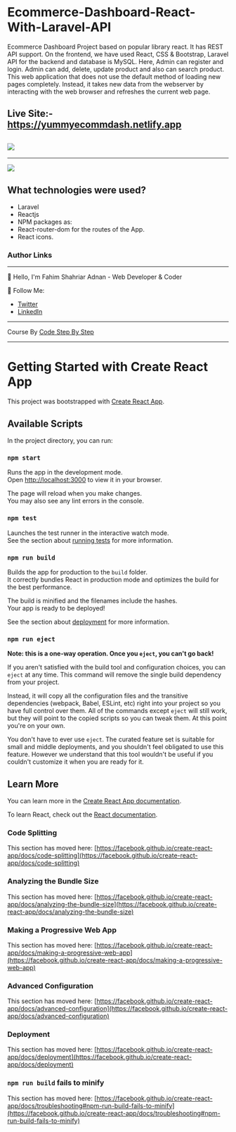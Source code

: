 # Ecommerce-Dashboard-React-With-Laravel-API

Ecommerce Dashboard Project based on popular library react. It has REST API support. On the frontend, we have used React, CSS & Bootstrap, Laravel API for the backend and database is MySQL. Here, Admin can register and login. Admin can add, delete, update product and also can search product. This web application that does not use the default method of loading new pages completely. Instead, it takes new data from the webserver by interacting with the web browser and refreshes the current web page.

Live Site:- https://yummyecommdash.netlify.app
---
![](https://github.com/FahimAdnan-CSE/react-yummy-recipes/blob/master/yummyrecipes-1.jp)
---
---
![](https://github.com/FahimAdnan-CSE/react-yummy-recipes/blob/master/yummyrecipes-2.jp)

What technologies were used?
---
-  Laravel
- Reactjs
- NPM packages as:
-    React-router-dom for the routes of the App.
-    React icons.




### Author Links
---
👋 Hello, I'm Fahim Shahriar Adnan - Web Developer & Coder


🚀 Follow Me:

- [Twitter](https://twitter.com/fahimadnan5)
- [LinkedIn](https://www.linkedin.com/in/fahimshahriaradnan)

---

Course By [Code Step By Step](https://www.youtube.com/watch?v=z0UqqoedPkQ&list=PL8p2I9GklV441mpKgiou6lQ7cDFmqYA3B)

---

# Getting Started with Create React App

This project was bootstrapped with [Create React App](https://github.com/facebook/create-react-app).

## Available Scripts

In the project directory, you can run:

### `npm start`

Runs the app in the development mode.\
Open [http://localhost:3000](http://localhost:3000) to view it in your browser.

The page will reload when you make changes.\
You may also see any lint errors in the console.

### `npm test`

Launches the test runner in the interactive watch mode.\
See the section about [running tests](https://facebook.github.io/create-react-app/docs/running-tests) for more information.

### `npm run build`

Builds the app for production to the `build` folder.\
It correctly bundles React in production mode and optimizes the build for the best performance.

The build is minified and the filenames include the hashes.\
Your app is ready to be deployed!

See the section about [deployment](https://facebook.github.io/create-react-app/docs/deployment) for more information.

### `npm run eject`

**Note: this is a one-way operation. Once you `eject`, you can't go back!**

If you aren't satisfied with the build tool and configuration choices, you can `eject` at any time. This command will remove the single build dependency from your project.

Instead, it will copy all the configuration files and the transitive dependencies (webpack, Babel, ESLint, etc) right into your project so you have full control over them. All of the commands except `eject` will still work, but they will point to the copied scripts so you can tweak them. At this point you're on your own.

You don't have to ever use `eject`. The curated feature set is suitable for small and middle deployments, and you shouldn't feel obligated to use this feature. However we understand that this tool wouldn't be useful if you couldn't customize it when you are ready for it.

## Learn More

You can learn more in the [Create React App documentation](https://facebook.github.io/create-react-app/docs/getting-started).

To learn React, check out the [React documentation](https://reactjs.org/).

### Code Splitting

This section has moved here: [https://facebook.github.io/create-react-app/docs/code-splitting](https://facebook.github.io/create-react-app/docs/code-splitting)

### Analyzing the Bundle Size

This section has moved here: [https://facebook.github.io/create-react-app/docs/analyzing-the-bundle-size](https://facebook.github.io/create-react-app/docs/analyzing-the-bundle-size)

### Making a Progressive Web App

This section has moved here: [https://facebook.github.io/create-react-app/docs/making-a-progressive-web-app](https://facebook.github.io/create-react-app/docs/making-a-progressive-web-app)

### Advanced Configuration

This section has moved here: [https://facebook.github.io/create-react-app/docs/advanced-configuration](https://facebook.github.io/create-react-app/docs/advanced-configuration)

### Deployment

This section has moved here: [https://facebook.github.io/create-react-app/docs/deployment](https://facebook.github.io/create-react-app/docs/deployment)

### `npm run build` fails to minify

This section has moved here: [https://facebook.github.io/create-react-app/docs/troubleshooting#npm-run-build-fails-to-minify](https://facebook.github.io/create-react-app/docs/troubleshooting#npm-run-build-fails-to-minify)
